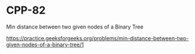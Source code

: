 # CPP-82
Min distance between two given nodes of a Binary Tree 












https://practice.geeksforgeeks.org/problems/min-distance-between-two-given-nodes-of-a-binary-tree/1
